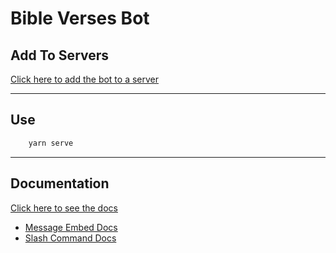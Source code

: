 # Bible Verses Bot

## Add To Servers
[Click here to add the bot to a server](https://discord.com/oauth2/authorize?client_id=932020112733642814&scope=bot%20applications.commands&permissions=8)

---
## Use
```bash
	yarn serve
```
---
## Documentation
[Click here to see the docs](https://discord.js.org/#/)

- [Message Embed Docs](https://discordjs.guide/popular-topics/embeds.html#embed-preview)
- [Slash Command Docs](https://discordjs.guide/interactions/replying-to-slash-commands.html#command-options)
